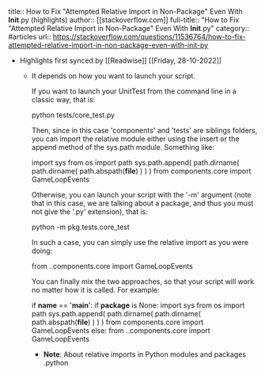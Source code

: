 title:: How to Fix "Attempted Relative Import in Non-Package" Even With __Init__.py (highlights)
author:: [[stackoverflow.com]]
full-title:: "How to Fix "Attempted Relative Import in Non-Package" Even With __Init__.py"
category:: #articles
url:: https://stackoverflow.com/questions/11536764/how-to-fix-attempted-relative-import-in-non-package-even-with-init-py

- Highlights first synced by [[Readwise]] [[Friday, 28-10-2022]]
	- It depends on how you want to launch your script.
	  
	  If you want to launch your UnitTest from the command line in a classic way, that is:
	  
	  python tests/core_test.py
	  
	  
	  Then, since in this case 'components' and 'tests' are siblings folders, you can import the relative module either using the insert or the append method of the sys.path module.
	  Something like:
	  
	  import sys
	  from os import path
	  sys.path.append( path.dirname( path.dirname( path.abspath(__file__) ) ) )
	  from components.core import GameLoopEvents
	  
	  
	  Otherwise, you can launch your script with the '-m' argument (note that in this case, we are talking about a package, and thus you must not give the '.py' extension), that is:
	  
	  python -m pkg.tests.core_test
	  
	  
	  In such a case, you can simply use the relative import as you were doing:
	  
	  from ..components.core import GameLoopEvents
	  
	  
	  You can finally mix the two approaches, so that your script will work no matter how it is called.
	  For example:
	  
	  if __name__ == '__main__':
	    if __package__ is None:
	        import sys
	        from os import path
	        sys.path.append( path.dirname( path.dirname( path.abspath(__file__) ) ) )
	        from components.core import GameLoopEvents
	    else:
	        from ..components.core import GameLoopEvents
		- **Note**: About relative imports in Python modules and packages .python